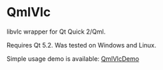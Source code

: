 QmlVlc
======

libvlc wrapper for Qt Quick 2/Qml.

Requires Qt 5.2. Was tested on Windows and Linux.

Simple usage demo is available: [QmlVlcDemo](https://github.com/RSATom/QmlVlcDemo)
